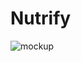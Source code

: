 # Nutrify

![mockup](https://github.com/lynnwolters/API-lynnwolters-2/assets/47858242/2c2ef95f-9e02-4ebf-aeb6-de07d28c8800)



